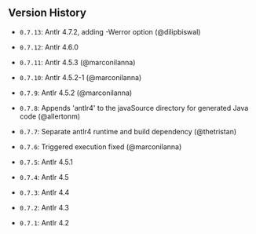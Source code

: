 ## Version History

  - `0.7.13`: Antlr 4.7.2, adding -Werror option (@dilipbiswal)

  - `0.7.12`: Antlr 4.6.0

  - `0.7.11`: Antlr 4.5.3 (@marconilanna)

  - `0.7.10`: Antlr 4.5.2-1 (@marconilanna)

  - `0.7.9`: Antlr 4.5.2 (@marconilanna)

  - `0.7.8`: Appends 'antlr4' to the javaSource directory for generated Java code (@allertonm)

  - `0.7.7`: Separate antlr4 runtime and build dependency (@thetristan)

  - `0.7.6`: Triggered execution fixed (@marconilanna)

  - `0.7.5`: Antlr 4.5.1

  - `0.7.4`: Antlr 4.5

  - `0.7.3`: Antlr 4.4

  - `0.7.2`: Antlr 4.3

  - `0.7.1`: Antlr 4.2

